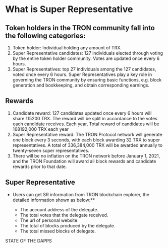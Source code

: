 # What is Super Representative

## Token holders in the TRON community fall into the following categories:

1. Token holder: Individual holding any amount of TRX.
2. Super Representative candidates: 127 individuals elected through voting by the entire token holder community. Votes are updated once every 6 hours.
3. Super Representatives: top 27 individuals among the 127 candidates, voted once every 6 hours. Super Representatives play a key role in governing the TRON community by ensuring basic functions, e.g. block generation and bookkeeping, and obtain corresponding earnings.
 
## Rewards

1.	Candidate reward: 127 candidates updated once every 6 hours will share 115200 TRX. The reward will be split in accordance to the votes each candidate receives. Each year, Total reward of candidates will be 168192,000 TRX each year
2.	Super Representative reward: The TRON Protocol network will generate one block every 3 seconds, with each block awarding 32 TRX to super representatives. A total of 336,384,000 TRX will be awarded annually to twenty-seven super representatives.
3.	There will be no inflation on the TRON network before January 1, 2021, and the TRON Foundation will award all block rewards and candidate rewards prior to that date.

## Super Representative 

+ Users can get SR information from TRON blockchain explorer, the detailed information shown as below:**

   + The account address of the delegate.
   + The total votes that the delegate received.
   + The url of personal website.
   + The total of blocks produced by the delegate.
   + The total missed blocks of delegate.

STATE OF THE DAPPS
